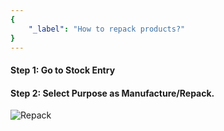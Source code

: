 ```yaml
---
{
	"_label": "How to repack products?"
}
---
```



#### Step 1: Go to Stock Entry

#### Step 2: Select Purpose as Manufacture/Repack.

![Repack](img/repack-1.png)

